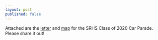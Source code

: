 ```yaml
---
layout: post
published: false
---
```

Attached are the [letter](https://drive.google.com/file/d/1Xr-BxFdVzhwhnVUFjGllChMwYhcITELg/view?usp=sharing) and [map](https://drive.google.com/file/d/1IrAL3W-uupDCS2tEd3uX3UTmAu2Tcm3y/view?usp=sharing) for the SRHS Class of 2020 Car Parade. Please share it out!
